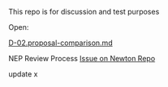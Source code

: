 This repo is for discussion and test purposes



Open:



[D-02.proposal-comparison.md](D-02.proposal-comparison.md)



NEP Review Process [Issue on Newton Repo](https://github.com/newtonproject/newtonapp-specs/issues/2)

update
x
